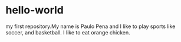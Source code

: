 # hello-world
my first repository.My name is Paulo Pena and I like to play sports like soccer, and basketball. I like to eat orange chicken.
